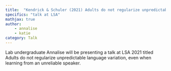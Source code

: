 ```yaml
---
title:  "Kendrick & Schuler (2021) Adults do not regularize unpredictable language variation, even when learning from an unreliable speaker"
specifics: "talk at LSA"
mathjax: true
author: 
    - annalise
    - katie
category: Talk
---
```



Lab undergraduate Annalise will be presenting a talk at LSA 2021 titled Adults do not regularize unpredictable language variation, even when learning from an unreliable speaker. 


